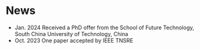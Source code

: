 # News
- Jan. 2024 Received a PhD offer from the School of Future Technology, South China University of Technology, China
- Oct. 2023 One paper accepted by IEEE TNSRE
